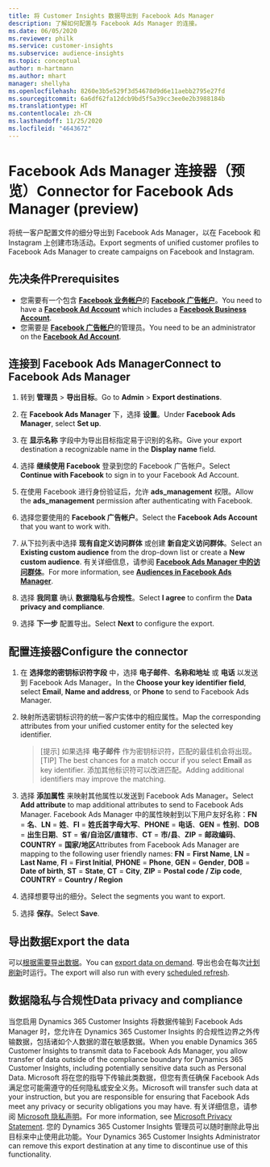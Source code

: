 ```yaml
---
title: 将 Customer Insights 数据导出到 Facebook Ads Manager
description: 了解如何配置与 Facebook Ads Manager 的连接。
ms.date: 06/05/2020
ms.reviewer: philk
ms.service: customer-insights
ms.subservice: audience-insights
ms.topic: conceptual
author: m-hartmann
ms.author: mhart
manager: shellyha
ms.openlocfilehash: 8260e3b5e529f3d54678d9d6e11aebb2795e27fd
ms.sourcegitcommit: 6a6df62fa12dcb9bd5f5a39cc3ee0e2b3988184b
ms.translationtype: HT
ms.contentlocale: zh-CN
ms.lasthandoff: 11/25/2020
ms.locfileid: "4643672"
---
```

# <a name="connector-for-facebook-ads-manager-preview"></a><span data-ttu-id="8ae63-103">Facebook Ads Manager 连接器（预览）</span><span class="sxs-lookup"><span data-stu-id="8ae63-103">Connector for Facebook Ads Manager (preview)</span></span>

<span data-ttu-id="8ae63-104">将统一客户配置文件的细分导出到 Facebook Ads Manager，以在 Facebook 和 Instagram 上创建市场活动。</span><span class="sxs-lookup"><span data-stu-id="8ae63-104">Export segments of unified customer profiles to Facebook Ads Manager to create campaigns on Facebook and Instagram.</span></span>

## <a name="prerequisites"></a><span data-ttu-id="8ae63-105">先决条件</span><span class="sxs-lookup"><span data-stu-id="8ae63-105">Prerequisites</span></span>

- <span data-ttu-id="8ae63-106">您需要有一个包含 [**Facebook 业务帐户**](https://business.facebook.com/)的 [**Facebook 广告帐户**](https://www.facebook.com/business/learn/lessons/step-by-step-ads-manager-account)。</span><span class="sxs-lookup"><span data-stu-id="8ae63-106">You need to have a [**Facebook Ad Account**](https://www.facebook.com/business/learn/lessons/step-by-step-ads-manager-account) which includes a [**Facebook Business Account**](https://business.facebook.com/).</span></span>
- <span data-ttu-id="8ae63-107">您需要是 [**Facebook 广告帐户**](https://www.facebook.com/business/learn/lessons/step-by-step-ads-manager-account)的管理员。</span><span class="sxs-lookup"><span data-stu-id="8ae63-107">You need to be an administrator on the [**Facebook Ad Account**](https://www.facebook.com/business/learn/lessons/step-by-step-ads-manager-account).</span></span>

## <a name="connect-to-facebook-ads-manager"></a><span data-ttu-id="8ae63-108">连接到 Facebook Ads Manager</span><span class="sxs-lookup"><span data-stu-id="8ae63-108">Connect to Facebook Ads Manager</span></span>

1. <span data-ttu-id="8ae63-109">转到 **管理员** > **导出目标**。</span><span class="sxs-lookup"><span data-stu-id="8ae63-109">Go to **Admin** > **Export destinations**.</span></span>

1. <span data-ttu-id="8ae63-110">在 **Facebook Ads Manager** 下，选择 **设置**。</span><span class="sxs-lookup"><span data-stu-id="8ae63-110">Under **Facebook Ads Manager**, select **Set up**.</span></span>

1. <span data-ttu-id="8ae63-111">在 **显示名称** 字段中为导出目标指定易于识别的名称。</span><span class="sxs-lookup"><span data-stu-id="8ae63-111">Give your export destination a recognizable name in the **Display name** field.</span></span>

1. <span data-ttu-id="8ae63-112">选择 **继续使用 Facebook** 登录到您的 Facebook 广告帐户。</span><span class="sxs-lookup"><span data-stu-id="8ae63-112">Select **Continue with Facebook** to sign in to your Facebook Ad Account.</span></span>

1. <span data-ttu-id="8ae63-113">在使用 Facebook 进行身份验证后，允许 **ads_management** 权限。</span><span class="sxs-lookup"><span data-stu-id="8ae63-113">Allow the **ads_management** permission after authenticating with Facebook.</span></span>

1. <span data-ttu-id="8ae63-114">选择您要使用的 **Facebook 广告帐户**。</span><span class="sxs-lookup"><span data-stu-id="8ae63-114">Select the **Facebook Ads Account** that you want to work with.</span></span>

1. <span data-ttu-id="8ae63-115">从下拉列表中选择 **现有自定义访问群体** 或创建 **新自定义访问群体**。</span><span class="sxs-lookup"><span data-stu-id="8ae63-115">Select an **Existing custom audience** from the drop-down list or create a **New custom audience**.</span></span> <span data-ttu-id="8ae63-116">有关详细信息，请参阅 [**Facebook Ads Manager 中的访问群体**](https://www.facebook.com/business/help/744354708981227?id=2469097953376494)。</span><span class="sxs-lookup"><span data-stu-id="8ae63-116">For more information, see [**Audiences in Facebook Ads Manager**](https://www.facebook.com/business/help/744354708981227?id=2469097953376494).</span></span>

1. <span data-ttu-id="8ae63-117">选择 **我同意** 确认 **数据隐私与合规性**。</span><span class="sxs-lookup"><span data-stu-id="8ae63-117">Select **I agree** to confirm the **Data privacy and compliance**.</span></span>

1. <span data-ttu-id="8ae63-118">选择 **下一步** 配置导出。</span><span class="sxs-lookup"><span data-stu-id="8ae63-118">Select **Next** to configure the export.</span></span>

## <a name="configure-the-connector"></a><span data-ttu-id="8ae63-119">配置连接器</span><span class="sxs-lookup"><span data-stu-id="8ae63-119">Configure the connector</span></span>

1. <span data-ttu-id="8ae63-120">在 **选择您的密钥标识符字段** 中，选择 **电子邮件**、**名称和地址** 或 **电话** 以发送到 Facebook Ads Manager。</span><span class="sxs-lookup"><span data-stu-id="8ae63-120">In the **Choose your key identifier field**, select **Email**, **Name and address**, or **Phone** to send to Facebook Ads Manager.</span></span>

1. <span data-ttu-id="8ae63-121">映射所选密钥标识符的统一客户实体中的相应属性。</span><span class="sxs-lookup"><span data-stu-id="8ae63-121">Map the corresponding attributes from your unified customer entity for the selected key identifier.</span></span>
   > <span data-ttu-id="8ae63-122">[提示] 如果选择 **电子邮件** 作为密钥标识符，匹配的最佳机会将出现。</span><span class="sxs-lookup"><span data-stu-id="8ae63-122">[TIP] The best chances for a match occur if you select **Email** as key identifier.</span></span> <span data-ttu-id="8ae63-123">添加其他标识符可以改进匹配。</span><span class="sxs-lookup"><span data-stu-id="8ae63-123">Adding additional identifiers may improve the matching.</span></span>

1. <span data-ttu-id="8ae63-124">选择 **添加属性** 来映射其他属性以发送到 Facebook Ads Manager。</span><span class="sxs-lookup"><span data-stu-id="8ae63-124">Select **Add attribute** to map additional attributes to send to Facebook Ads Manager.</span></span> <span data-ttu-id="8ae63-125">Facebook Ads Manager 中的属性映射到以下用户友好名称：**FN** = **名**、**LN** = **姓**、**FI** = **姓氏首字母大写**、**PHONE** = **电话**、**GEN** = **性别**、**DOB** = **出生日期**、**ST** = **省/自治区/直辖市**、**CT** = **市/县**、**ZIP** = **邮政编码**、**COUNTRY** = **国家/地区**</span><span class="sxs-lookup"><span data-stu-id="8ae63-125">Attributes from Facebook Ads Manager are mapping to the following user friendly names: **FN** = **First Name**, **LN** = **Last Name**, **FI** = **First Initial**, **PHONE** = **Phone**, **GEN** = **Gender**, **DOB** = **Date of birth**, **ST** = **State**, **CT** = **City**, **ZIP** = **Postal code / Zip code**, **COUNTRY** = **Country / Region**</span></span>

1. <span data-ttu-id="8ae63-126">选择想要导出的细分。</span><span class="sxs-lookup"><span data-stu-id="8ae63-126">Select the segments you want to export.</span></span>

1. <span data-ttu-id="8ae63-127">选择 **保存**。</span><span class="sxs-lookup"><span data-stu-id="8ae63-127">Select **Save**.</span></span>

## <a name="export-the-data"></a><span data-ttu-id="8ae63-128">导出数据</span><span class="sxs-lookup"><span data-stu-id="8ae63-128">Export the data</span></span>

<span data-ttu-id="8ae63-129">可以[根据需要导出数据](export-destinations.md)。</span><span class="sxs-lookup"><span data-stu-id="8ae63-129">You can [export data on demand](export-destinations.md).</span></span> <span data-ttu-id="8ae63-130">导出也会在每次[计划刷新](system.md#schedule-tab)时运行。</span><span class="sxs-lookup"><span data-stu-id="8ae63-130">The export will also run with every [scheduled refresh](system.md#schedule-tab).</span></span>

## <a name="data-privacy-and-compliance"></a><span data-ttu-id="8ae63-131">数据隐私与合规性</span><span class="sxs-lookup"><span data-stu-id="8ae63-131">Data privacy and compliance</span></span>

<span data-ttu-id="8ae63-132">当您启用 Dynamics 365 Customer Insights 将数据传输到 Facebook Ads Manager 时，您允许在 Dynamics 365 Customer Insights 的合规性边界之外传输数据，包括诸如个人数据的潜在敏感数据。</span><span class="sxs-lookup"><span data-stu-id="8ae63-132">When you enable Dynamics 365 Customer Insights to transmit data to Facebook Ads Manager, you allow transfer of data outside of the compliance boundary for Dynamics 365 Customer Insights, including potentially sensitive data such as Personal Data.</span></span> <span data-ttu-id="8ae63-133">Microsoft 将在您的指导下传输此类数据，但您有责任确保 Facebook Ads 满足您可能需遵守的任何隐私或安全义务。</span><span class="sxs-lookup"><span data-stu-id="8ae63-133">Microsoft will transfer such data at your instruction, but you are responsible for ensuring that Facebook Ads meet any privacy or security obligations you may have.</span></span> <span data-ttu-id="8ae63-134">有关详细信息，请参阅 [Microsoft 隐私声明](https://go.microsoft.com/fwlink/?linkid=396732)。</span><span class="sxs-lookup"><span data-stu-id="8ae63-134">For more information, see [Microsoft Privacy Statement](https://go.microsoft.com/fwlink/?linkid=396732).</span></span>
<span data-ttu-id="8ae63-135">您的 Dynamics 365 Customer Insights 管理员可以随时删除此导出目标来中止使用此功能。</span><span class="sxs-lookup"><span data-stu-id="8ae63-135">Your Dynamics 365 Customer Insights Administrator can remove this export destination at any time to discontinue use of this functionality.</span></span>
